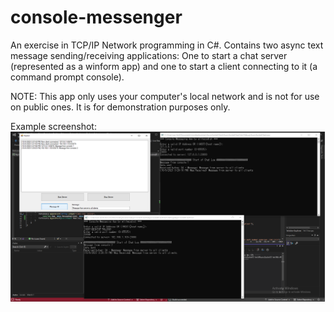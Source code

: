# console-messenger
 An exercise in TCP/IP Network programming in C#. Contains two async text message sending/receiving applications: One to start a chat server (represented as a winform app) and one to start a client connecting to it (a command prompt console).
 
 
 NOTE: This app only uses your computer's local network and is not for use on public ones. It is for demonstration purposes only.

 Example screenshot:
![alt text](/images/Example.png)
